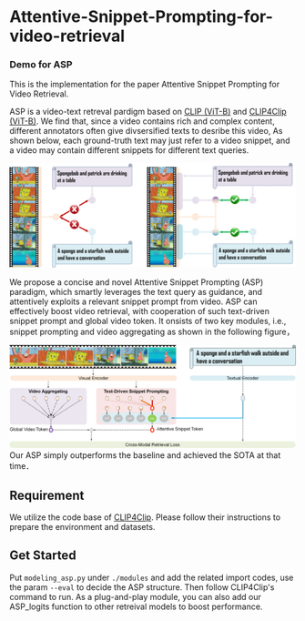 # Attentive-Snippet-Prompting-for-video-retrieval
### Demo for ASP ###
This is the implementation for the paper Attentive Snippet Prompting for Video Retrieval.

ASP is a video-text retreval pardigm based on [CLIP (ViT-B)](https://github.com/openai/CLIP) and [CLIP4Clip (ViT-B)](https://github.com/ArrowLuo/CLIP4Clip). We find that, since a video contains rich and complex content, different annotators often give divsersified texts to desribe this video, As shown below, each ground-truth text may just refer to a video snippet, and a video may contain different snippets for different text queries.

![ASP4retrieval](FrameToy1.png)

We propose a concise and novel Attentive Snippet Prompting (ASP) paradigm, which smartly leverages the text query as guidance, and attentively exploits a relevant snippet prompt from video. ASP can effectively boost video retrieval, with cooperation of such text-driven snippet prompt and global video token.
It onsists of two key modules, i.e., snippet prompting and video aggregating as shown in the following figure，

![ASP4retrieval](Frame.png)
Our ASP simply outperforms the baseline and achieved the SOTA at that time．


## Requirement
We utilize the code base of [CLIP4Clip](https://github.com/ArrowLuo/CLIP4Clip). Please follow their instructions to prepare the environment and datasets.


## Get Started
Put `modeling_asp.py` under `./modules` and add the related import codes, use the param `--eval` to decide the ASP structure. Then follow CLIP4Clip's command to run. As a plug-and-play module, you can also add our ASP_logits function to other retreival models to boost performance.
